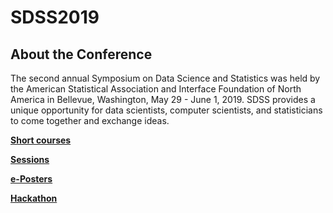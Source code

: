# SDSS2019

## About the Conference
The second annual Symposium on Data Science and Statistics was held by the American Statistical Association and Interface Foundation of North America in Bellevue, Washington, May 29 - June 1, 2019. SDSS provides a unique opportunity for data scientists, computer scientists, and statisticians to come together and exchange ideas.


**[Short courses](shortcourses.md)**

**[Sessions](sessions.md)**

**[e-Posters](eposters.md)**

**[Hackathon](https://github.com/Reed-Statistics/SDSS2019-Hack)**
